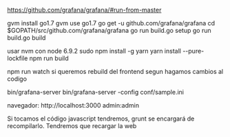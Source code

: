 https://github.com/grafana/grafana/#run-from-master


gvm install go1.7
gvm use go1.7
go get -u github.com/grafana/grafana
cd $GOPATH/src/github.com/grafana/grafana
go run build.go setup
go run build.go build

usar nvm con node 6.9.2
sudo npm install -g yarn
yarn install --pure-lockfile
npm run build

npm run watch
  si queremos rebuild del frontend segun hagamos cambios al codigo

bin/grafana-server
bin/grafana-server -config conf/sample.ini

navegador: http://localhost:3000
admin:admin


Si tocamos el código javascript tendremos, grunt se encargará de recompilarlo.
Tendremos que recargar la web
